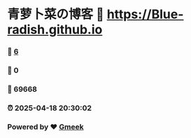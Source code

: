 # 青萝卜菜の博客 :link: https://Blue-radish.github.io 
### :page_facing_up: [6](https://Blue-radish.github.io/tag.html) 
### :speech_balloon: 0 
### :hibiscus: 69668 
### :alarm_clock: 2025-04-18 20:30:02 
### Powered by :heart: [Gmeek](https://github.com/Meekdai/Gmeek)
